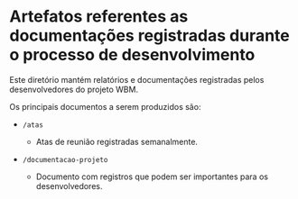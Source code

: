 # Artefatos referentes as documentações registradas durante o processo de desenvolvimento

Este diretório mantém relatórios e documentações registradas pelos desenvolvedores do projeto WBM. 

Os principais documentos a serem produzidos são:

* `/atas`
	* Atas de reunião registradas semanalmente.

* `/documentacao-projeto`
	* Documento com registros que podem ser importantes para os desenvolvedores.

